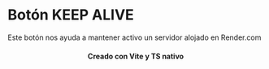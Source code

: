 # Botón KEEP ALIVE

Este botón nos ayuda a mantener activo un servidor alojado en Render.com

<h4 align=center >Creado con Vite y TS nativo</h4>
